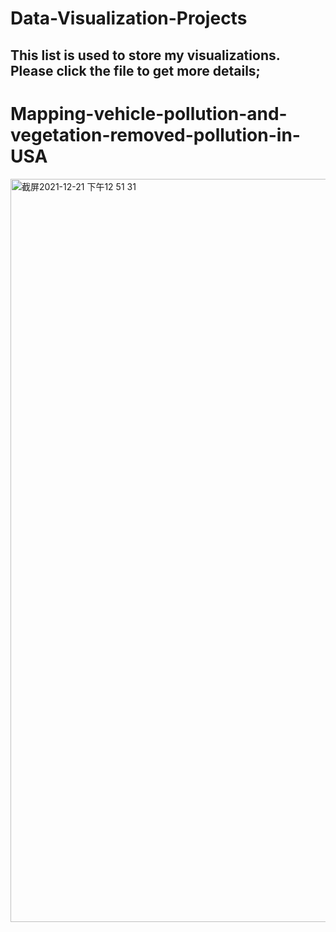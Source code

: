# Data-Visualization-Projects

## This list is used to store my visualizations. Please click the file to get more details;

# Mapping-vehicle-pollution-and-vegetation-removed-pollution-in-USA

<img width="1189" alt="截屏2021-12-21 下午12 51 31" src="https://user-images.githubusercontent.com/36163586/146975950-cb57e2d5-662b-495f-ab19-52213e6d5c74.png">

